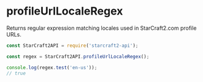 # profileUrlLocaleRegex

Returns regular expression matching locales used in StarCraft2.com profile URLs.

```js
const StarCraft2API = require('starcraft2-api');

const regex = StarCraft2API.profileUrlLocaleRegex();

console.log(regex.test('en-us'));
// true
```